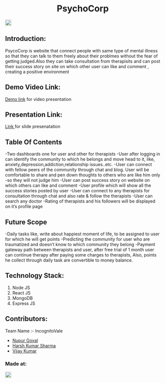 <h1 align="center">PsychoCorp</h1>

<a href="https://hack36.com"> <img src="https://i.postimg.cc/RFFWF4vg/built-at-hack.jpg" height=20px> </a>

## Introduction:
PsycoCorp is website that connect people with same type of mental illness so that they can talk to them freely about their problmes without the fear of getting judged.Also they can take consultation from therapisits and can post their success story on site on which other user can like and comment , creating a positive environment

## Demo Video Link:
  <a href="">Demo link</a> for video presentation
  
## Presentation Link:
  <a href=""> Link </a> for slide presenatation 

## Table Of Contents

-Two dashboards one for user and other for therapists
-User after logging in can identify the community to which he belongs and move head to it, like, anxiety,depression,addiction,relationship issues..etc.
-User can connect with fellow peers of the community through chat and blog. User will be comfortable to share and pen down thoughts to others who are like him only -so they will not judge him
-User can post success story on website on which others can like and comment
-User profile which will show all the success stories posted by user
-User can connect to any therapists for consultation through chat and also rate & follow the therapists
-User can search any doctor
-Rating of therapists and his followers will be displayed on it’s profile page


## Future Scope

-Daily tasks like, write about happiest moment of life, to be assigned to user for which he will get points
-Predicting the community for user who are traumatized and doesn’t know to which community they belong
-Payment gateway path between therapists and user, after free trial of 1 month user can continue therapy after paying some charges to therapists, Also, points he collect through daily task are convertible to money balance. 



## Technology Stack:
  1) Node JS
  2) React JS
  3) MongoDB
  4) Express JS

## Contributors:
Team Name :- IncognitoVale

* [Nupur Goyal](https://github.com/nupur102002)
* [Harsh Kumar Sharma](https://github.com/Harsh311003)
* [Vijay Kumar](https://github.com/vijaybadgurjar)

### Made at:
<a href="https://hack36.com"> <img src="https://i.postimg.cc/RFFWF4vg/built-at-hack.jpg" height=20px> </a>
